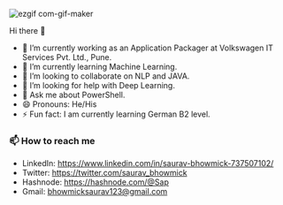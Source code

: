 ![ezgif com-gif-maker](https://user-images.githubusercontent.com/51038890/131240801-9d56151b-334d-44ea-9e10-187f9c7ae85f.gif)

Hi there 👋

<!--
**SauravBhowmick/SauravBhowmick** is a ✨ _special_ ✨ repository because its `README.md` (this file) appears on your GitHub profile.

Here are some ideas to get you started:
-->
- 🔭 I’m currently working as an Application Packager at Volkswagen IT Services Pvt. Ltd., Pune.
- 🌱 I’m currently learning Machine Learning.
- 👯 I’m looking to collaborate on NLP and JAVA.
- 🤔 I’m looking for help with Deep Learning.
- 💬 Ask me about PowerShell.
- 😄 Pronouns: He/His
- ⚡ Fun fact: I am currently learning German B2 level.

### 📫 How to reach me

- LinkedIn: https://www.linkedin.com/in/saurav-bhowmick-737507102/
- Twitter: https://twitter.com/saurav_bhowmick
- Hashnode: https://hashnode.com/@Sap
- Gmail: bhowmicksaurav123@gmail.com

